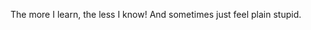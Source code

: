 The more I learn, the less I know!
And sometimes just feel plain stupid.

<!---
anhdt1911/anhdt1911 is a ✨ special ✨ repository because its `README.md` (this file) appears on your GitHub profile.
You can click the Preview link to take a look at your changes.
--->

